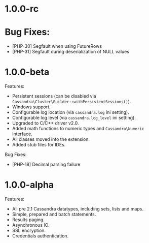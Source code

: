 # 1.0.0-rc

# Bug Fixes:

* [PHP-30] Segfault when using FutureRows
* [PHP-31] Segfault during deserialization of NULL values

# 1.0.0-beta

Features:

* Persistent sessions (can be disabled via `Cassandra\Cluster\Builder::withPersistentSessions()`).
* Windows support.
* Configurable log location (via `cassandra.log` ini setting).
* Configurable log level (via `cassandra.log_level` ini setting).
* Upgraded to C/C++ driver v2.0.
* Added math functions to numeric types and `Cassandra\Numeric` interface.
* All classes moved into the extension.
* Added stub files for IDEs.

Bug Fixes:

* [PHP-18] Decimal parsing failure

# 1.0.0-alpha

Features:

* All pre 2.1 Cassandra datatypes, including sets, lists and maps.
* Simple, prepared and batch statements.
* Results paging.
* Asynchronous IO.
* SSL encryption.
* Credentials authentication.
